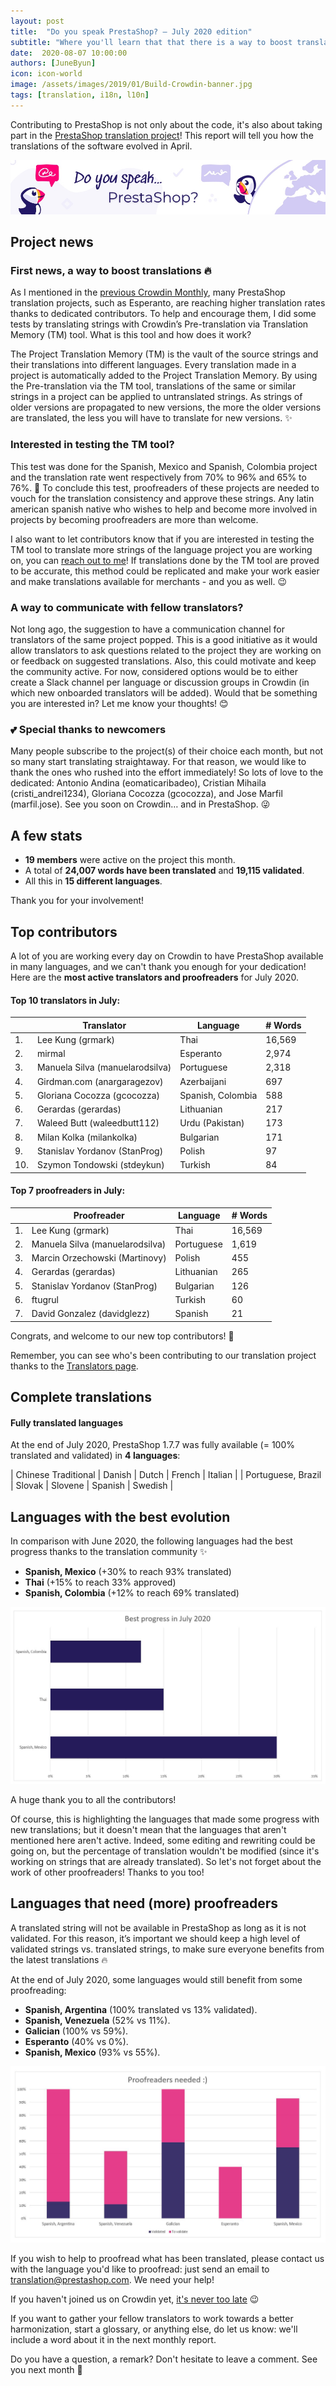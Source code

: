 ```yaml
---
layout: post
title:  "Do you speak PrestaShop? – July 2020 edition"
subtitle: "Where you'll learn that that there is a way to boost translations"
date:  2020-08-07 10:00:00
authors: [JuneByun]
icon: icon-world
image: /assets/images/2019/01/Build-Crowdin-banner.jpg
tags: [translation, i18n, l10n]
---
```


Contributing to PrestaShop is not only about the code, it's also about taking part in the [PrestaShop translation project](https://crowdin.com/project/prestashop-official)! This report will tell you how the translations of the software evolved in April.

![Crowdin Monthly banner](/assets/images/2019/01/Build-Crowdin-banner.jpg)

## Project news


### First news, a way to boost translations :fire:

As I mentioned in the [previous Crowdin Monthly](https://build.prestashop.com/news/do-you-speak-prestashop-june-2020/), many PrestaShop translation projects, such as Esperanto, are reaching higher translation rates thanks to dedicated contributors. To help and encourage them, I did some tests by translating strings with Crowdin’s Pre-translation via Translation Memory (TM) tool. What is this tool and how does it work? 

The Project Translation Memory (TM) is the vault of the source strings and their translations into different languages. Every translation made in a project is automatically added to the Project Translation Memory. By using the Pre-translation via the TM tool, translations of the same or similar strings in a project can be applied to untranslated strings. As strings of older versions are propagated to new versions, the more the older versions are translated, the less you will have to translate for new versions. :sparkles:


### Interested in testing the TM tool? 

This test was done for the Spanish, Mexico and Spanish, Colombia project and the translation rate went respectively from 70% to 96% and 65% to 76%. :tada: To conclude this test, proofreaders of these projects are needed to vouch for the translation consistency and approve these strings. Any latin american spanish native who wishes to help and become more involved in projects by becoming proofreaders are more than welcome. 

I also want to let contributors know that if you are interested in testing the TM tool to translate more strings of the language project you are working on, you can [reach out to me](https://crowdin.com/profile/june.byun)! If translations done by the TM tool are proved to be accurate, this method could be replicated and make your work easier and make translations available for merchants - and you as well. :wink:


### A way to communicate with fellow translators?

Not long ago, the suggestion to have a communication channel for translators of the same project popped. This is a good initiative as it would allow translators to ask questions related to the project they are working on or feedback on suggested translations. Also, this could motivate and keep the community active. 
For now, considered options would be to either create a Slack channel per language or discussion groups in Crowdin (in which new onboarded translators will be added). Would that be something you are interested in? Let me know your thoughts! :blush:


### :two_hearts: Special thanks to newcomers

Many people subscribe to the project(s) of their choice each month, but not so many start translating straightaway. For that reason, we would like to thank the ones who rushed into the effort immediately! So lots of love to the dedicated: Antonio Andina (eomaticaribadeo), Cristian Mihaila (cristi_andrei1234), Gloriana Cocozza (gcocozza), and Jose Marfil (marfil.jose). See you soon on Crowdin… and in PrestaShop. :stuck_out_tongue_winking_eye:


## A few stats

* **19 members** were active on the project this month.
* A total of **24,007 words have been translated** and **19,115 validated**.
* All this in **15 different languages**.

Thank you for your involvement!


## Top contributors

A lot of you are working every day on Crowdin to have PrestaShop available in many languages, and we can't thank you enough for your dedication! Here are the **most active translators and proofreaders** for July 2020.

#### Top 10 translators in July:

| |Translator | Language | # Words
|-|---------- | -------- | ----------------
 1. | Lee Kung (grmark) | Thai | 16,569
 2. | mirmal | Esperanto | 2,974
 3. | Manuela Silva (manuelarodsilva) | Portuguese | 2,318
 4. | Girdman.com (anargaragezov) | Azerbaijani | 697
 5. | Gloriana Cocozza (gcocozza) | Spanish, Colombia | 588
 6. | Gerardas (gerardas) | Lithuanian | 217
 7. | Waleed Butt (waleedbutt112) | Urdu (Pakistan) | 173
 8. | Milan Kolka (milankolka) | Bulgarian | 171
 9. | Stanislav Yordanov (StanProg) | Polish | 97
10. | Szymon Tondowski (stdeykun) | Turkish | 84


#### Top 7 proofreaders in July:

| | Proofreader | Language | # Words
|-| ---------- | -------- | ----------------
 1. | Lee Kung (grmark) | Thai | 16,569
 2. | Manuela Silva (manuelarodsilva) | Portuguese | 1,619
 3. | Marcin Orzechowski (Martinovy) | Polish | 455
 4. | Gerardas (gerardas) | Lithuanian | 265
 5. | Stanislav Yordanov (StanProg) | Bulgarian | 126
 6. | ftugrul | Turkish | 60
 7. | David Gonzalez (davidglezz) | Spanish | 21

Congrats, and welcome to our new top contributors! :clap:

Remember, you can see who's been contributing to our translation project thanks to the [Translators page](http://translators.prestashop.com/).


## Complete translations

#### Fully translated languages

At the end of July 2020, PrestaShop 1.7.7 was fully available (= 100% translated and validated) in **4 languages**:

| Chinese Traditional | Danish | Dutch | French | Italian |
| Portuguese, Brazil | Slovak | Slovene | Spanish | Swedish | 


## Languages with the best evolution

In comparison with June 2020, the following languages had the best progress thanks to the translation community :sparkles:

* **Spanish, Mexico** (+30% to reach 93% translated)
* **Thai** (+15% to reach 33% approved)
* **Spanish, Colombia** (+12% to reach 69% translated)

![Best translation progress for July 2020](/assets/images/2020/07/build-crowdin-progress-july20.png)

A huge thank you to all the contributors!

Of course, this is highlighting the languages that made some progress with new translations; but it doesn't mean that the languages that aren't mentioned here aren't active. Indeed, some editing and rewriting could be going on, but the percentage of translation wouldn't be modified (since it's working on strings that are already translated). So let's not forget about the work of other proofreaders! Thanks to you too!


## Languages that need (more) proofreaders

A translated string will not be available in PrestaShop as long as it is not validated. For this reason, it’s important we should keep a high level of validated strings vs. translated strings, to make sure everyone benefits from the latest translations :fire:

At the end of July 2020, some languages would still benefit from some proofreading:

* **Spanish, Argentina** (100% translated vs 13% validated).
* **Spanish, Venezuela** (52% vs 11%).
* **Galician** (100% vs 59%).
* **Esperanto** (40% vs 0%).
* **Spanish, Mexico** (93% vs 55%).

![Languages that need proofreading](/assets/images/2020/07/build-crowdin-proofreading-july20.png)

If you wish to help to proofread what has been translated, please contact us with the language you'd like to proofread: just send an email to translation@prestashop.com. We need your help!

If you haven't joined us on Crowdin yet, [it's never too late](https://crowdin.com/project/prestashop-official) :wink:

If you want to gather your fellow translators to work towards a better harmonization, start a glossary, or anything else, do let us know: we'll include a word about it in the next monthly report.

Do you have a question, a remark? Don't hesitate to leave a comment. See you next month :raising_hand:
